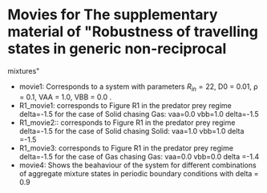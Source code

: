 # Movies for The supplementary material of "Robustness of travelling states in generic non-reciprocal
mixtures"

- movie1: Corresponds to a system with parameters $R_{in} = 22$, D0 = 0.01, ρ = 0.1, VAA = 1.0, VBB = 0.0 . 
- R1_movie1: corresponds to Figure R1 in the predator prey regime delta=-1.5 for the case of Solid chasing Gas:  vaa=0.0 vbb=1.0 delta=-1.5
- R1_movie2:: corresponds to Figure R1 in the predator prey regime delta=-1.5 for the case of Solid chasing Solid: vaa=1.0 vbb=1.0 delta =-1.5
- R1_movie3: corresponds to Figure R1 in the predator prey regime delta=-1.5 for the case of Gas chasing Gas: vaa=0.0 vbb=0.0 delta =-1.4
- movie4: Shows the beahaviour of the system for different combinations of aggregate mixture states in periodic boundary conditions with delta = 0.9
